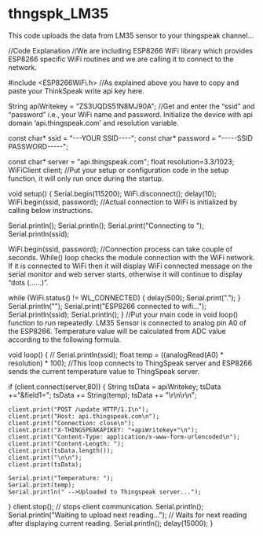 # thngspk_LM35
This code uploads the data from LM35 sensor to your thingspeak channel...

//Code Explanation
//We are including ESP8266 WiFi library which provides ESP8266 specific WiFi routines and we are calling it to connect to the network.

#include <ESP8266WiFi.h>
//As explained above you have to copy and paste your ThinkSpeak write api key here.

String apiWritekey = "ZS3UQDS51N8MJ90A";
//Get and enter the “ssid” and “password” i.e.,  your WiFi name and password. Initialize the device with api domain ‘api.thingspeak.com’ and resolution variable.

const char* ssid = "---YOUR SSID----";
const char* password = "-----SSID PASSWORD-----";

const char* server = "api.thingspeak.com";
float resolution=3.3/1023;
WiFiClient client;
//Put your setup or configuration code in the setup function, it will only run once during the startup.

void setup() 
{
  Serial.begin(115200);
  WiFi.disconnect();
  delay(10);
  WiFi.begin(ssid, password);
//Actual connection to WiFi is initialized by calling below instructions.

 Serial.println();
 Serial.println();
 Serial.print("Connecting to ");
 Serial.println(ssid);

 WiFi.begin(ssid, password);
//Connection process can take couple of seconds. While() loop checks the module connection with the WiFi network. If it is connected to WiFi then it will display WiFi connected message on the serial monitor and web server starts, otherwise it will continue to display “dots (……)”.

  while (WiFi.status() != WL_CONNECTED) 
  {
    delay(500);
    Serial.print(".");
  }
  Serial.println("");
  Serial.print("ESP8266 connected to wifi...");
  Serial.println(ssid);
  Serial.println();
}
//Put your main code in void loop() function to run repeatedly. LM35 Sensor is connected to analog pin A0 of the ESP8266. Temperature value will be calculated from ADC value according to the following formula.

void loop() 
{
//  Serial.println(ssid);
  float temp = ((analogRead(A0) * resolution) * 100);
//This loop connects to ThingSpeak server and ESP8266 sends the current temperature value to ThingSpeak server.



  if (client.connect(server,80))
  {
    String tsData = apiWritekey;
    tsData +="&field1=";
    tsData += String(temp);
    tsData += "\r\n\r\n";

    client.print("POST /update HTTP/1.1\n");
    client.print("Host: api.thingspeak.com\n");
    client.print("Connection: close\n");
    client.print("X-THINGSPEAKAPIKEY: "+apiWritekey+"\n");
    client.print("Content-Type: application/x-www-form-urlencoded\n");
    client.print("Content-Length: ");
    client.print(tsData.length());
    client.print("\n\n");
    client.print(tsData);

    Serial.print("Temperature: ");
    Serial.print(temp);
    Serial.println(" -->Uploaded to Thingspeak server...");
  }
  client.stop(); // stops client communication.
 Serial.println();
  Serial.println("Waiting to upload next reading..."); // Waits for next reading after displaying current reading.
  Serial.println();
  delay(15000);
}

